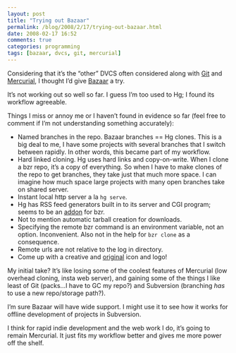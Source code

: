 ```yaml
---
layout: post
title: "Trying out Bazaar"
permalink: /blog/2008/2/17/trying-out-bazaar.html
date: 2008-02-17 16:52
comments: true
categories: programming
tags: [bazaar, dvcs, git, mercurial]
---
```

Considering that it’s the “other” DVCS often considered along with
[Git][] and [Mercurial][], I thought I’d give [Bazaar][] a try.

It’s not working out so well so far. I guess I’m too used to Hg; I found
its workflow agreeable.
<!--more-->
Things I miss or annoy me or I haven’t found in evidence so far (feel
free to comment if I’m not understanding something accurately):

-   Named branches in the repo. Bazaar branches == Hg clones. This is a
    big deal to me, I have some projects with several branches that I
    switch between rapidly. In other words, this became part of my
    workflow.
-   Hard linked cloning. Hg uses hard links and copy-on-write. When I
    clone a bzr repo, it’s a copy of everything. So when I have to make
    clones of the repo to get branches, they take just that much more
    space. I can imagine how much space large projects with many open
    branches take on shared server.
-   Instant local http server a la `hg serve`.
-   Hg has RSS feed generators built in to its server and CGI program;
    seems to be an [addon][] for bzr.
-   Not to mention automatic tarball creation for downloads.
-   Specifying the remote bzr command is an environment variable, not an
    option. Inconvenient. Also not in the help for `bzr clone` as a
    consequence.
-   Remote urls are not relative to the log in directory.
-   Come up with a creative and [original][] icon and logo!

My initial take? It’s like losing some of the coolest features of
Mercurial (low overhead cloning, insta web server), and gaining some of
the things I like least of Git (packs…I have to GC my repo?) and
Subversion (branching *has* to use a new repo/storage path?).

I’m sure Bazaar will have wide support. I might use it to see how it
works for offline development of projects in Subversion.

I think for rapid indie development and the web work I do, it’s going to
remain Mercurial. It just fits my workflow better and gives me more
power off the shelf.

  [Git]: http://git.or.cz/
  [Mercurial]: http://www.selenic.com/mercurial/wiki/
  [Bazaar]: http://bazaar-vcs.org/
  [addon]: http://bazaar-vcs.org/FeedGenerators
  [original]: http://www.maccvs.org/


